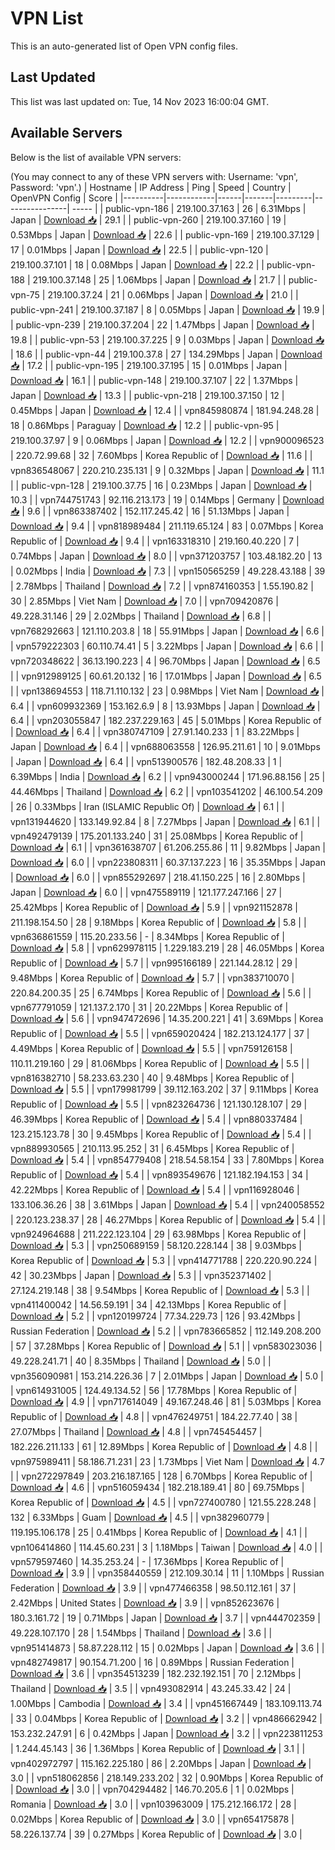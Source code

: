 # VPN List

This is an auto-generated list of Open VPN config files.

## Last Updated

This list was last updated on: Tue, 14 Nov 2023 16:00:04 GMT.

## Available Servers

Below is the list of available VPN servers:

(You may connect to any of these VPN servers with: Username: 'vpn', Password: 'vpn'.)
| Hostname | IP Address | Ping | Speed | Country | OpenVPN Config | Score |
|----------|------------|------|-------|---------|----------------| ----- |
| public-vpn-186 | 219.100.37.163 | 26 | 6.31Mbps | Japan | [Download 📥](./configs/server_0_JP.ovpn) | 29.1 |
| public-vpn-260 | 219.100.37.160 | 19 | 0.53Mbps | Japan | [Download 📥](./configs/server_1_JP.ovpn) | 22.6 |
| public-vpn-169 | 219.100.37.129 | 17 | 0.01Mbps | Japan | [Download 📥](./configs/server_2_JP.ovpn) | 22.5 |
| public-vpn-120 | 219.100.37.101 | 18 | 0.08Mbps | Japan | [Download 📥](./configs/server_3_JP.ovpn) | 22.2 |
| public-vpn-188 | 219.100.37.148 | 25 | 1.06Mbps | Japan | [Download 📥](./configs/server_4_JP.ovpn) | 21.7 |
| public-vpn-75 | 219.100.37.24 | 21 | 0.06Mbps | Japan | [Download 📥](./configs/server_5_JP.ovpn) | 21.0 |
| public-vpn-241 | 219.100.37.187 | 8 | 0.05Mbps | Japan | [Download 📥](./configs/server_6_JP.ovpn) | 19.9 |
| public-vpn-239 | 219.100.37.204 | 22 | 1.47Mbps | Japan | [Download 📥](./configs/server_7_JP.ovpn) | 19.8 |
| public-vpn-53 | 219.100.37.225 | 9 | 0.03Mbps | Japan | [Download 📥](./configs/server_8_JP.ovpn) | 18.6 |
| public-vpn-44 | 219.100.37.8 | 27 | 134.29Mbps | Japan | [Download 📥](./configs/server_9_JP.ovpn) | 17.2 |
| public-vpn-195 | 219.100.37.195 | 15 | 0.01Mbps | Japan | [Download 📥](./configs/server_10_JP.ovpn) | 16.1 |
| public-vpn-148 | 219.100.37.107 | 22 | 1.37Mbps | Japan | [Download 📥](./configs/server_11_JP.ovpn) | 13.3 |
| public-vpn-218 | 219.100.37.150 | 12 | 0.45Mbps | Japan | [Download 📥](./configs/server_12_JP.ovpn) | 12.4 |
| vpn845980874 | 181.94.248.28 | 18 | 0.86Mbps | Paraguay | [Download 📥](./configs/server_13_PY.ovpn) | 12.2 |
| public-vpn-95 | 219.100.37.97 | 9 | 0.06Mbps | Japan | [Download 📥](./configs/server_14_JP.ovpn) | 12.2 |
| vpn900096523 | 220.72.99.68 | 32 | 7.60Mbps | Korea Republic of | [Download 📥](./configs/server_15_KR.ovpn) | 11.6 |
| vpn836548067 | 220.210.235.131 | 9 | 0.32Mbps | Japan | [Download 📥](./configs/server_16_JP.ovpn) | 11.1 |
| public-vpn-128 | 219.100.37.75 | 16 | 0.23Mbps | Japan | [Download 📥](./configs/server_17_JP.ovpn) | 10.3 |
| vpn744751743 | 92.116.213.173 | 19 | 0.14Mbps | Germany | [Download 📥](./configs/server_18_DE.ovpn) | 9.6 |
| vpn863387402 | 152.117.245.42 | 16 | 51.13Mbps | Japan | [Download 📥](./configs/server_19_JP.ovpn) | 9.4 |
| vpn818989484 | 211.119.65.124 | 83 | 0.07Mbps | Korea Republic of | [Download 📥](./configs/server_20_KR.ovpn) | 9.4 |
| vpn163318310 | 219.160.40.220 | 7 | 0.74Mbps | Japan | [Download 📥](./configs/server_21_JP.ovpn) | 8.0 |
| vpn371203757 | 103.48.182.20 | 13 | 0.02Mbps | India | [Download 📥](./configs/server_22_IN.ovpn) | 7.3 |
| vpn150565259 | 49.228.43.188 | 39 | 2.78Mbps | Thailand | [Download 📥](./configs/server_23_TH.ovpn) | 7.2 |
| vpn874160353 | 1.55.190.82 | 30 | 2.85Mbps | Viet Nam | [Download 📥](./configs/server_24_VN.ovpn) | 7.0 |
| vpn709420876 | 49.228.31.146 | 29 | 2.02Mbps | Thailand | [Download 📥](./configs/server_25_TH.ovpn) | 6.8 |
| vpn768292663 | 121.110.203.8 | 18 | 55.91Mbps | Japan | [Download 📥](./configs/server_26_JP.ovpn) | 6.6 |
| vpn579222303 | 60.110.74.41 | 5 | 3.22Mbps | Japan | [Download 📥](./configs/server_27_JP.ovpn) | 6.6 |
| vpn720348622 | 36.13.190.223 | 4 | 96.70Mbps | Japan | [Download 📥](./configs/server_28_JP.ovpn) | 6.5 |
| vpn912989125 | 60.61.20.132 | 16 | 17.01Mbps | Japan | [Download 📥](./configs/server_29_JP.ovpn) | 6.5 |
| vpn138694553 | 118.71.110.132 | 23 | 0.98Mbps | Viet Nam | [Download 📥](./configs/server_30_VN.ovpn) | 6.4 |
| vpn609932369 | 153.162.6.9 | 8 | 13.93Mbps | Japan | [Download 📥](./configs/server_31_JP.ovpn) | 6.4 |
| vpn203055847 | 182.237.229.163 | 45 | 5.01Mbps | Korea Republic of | [Download 📥](./configs/server_32_KR.ovpn) | 6.4 |
| vpn380747109 | 27.91.140.233 | 1 | 83.22Mbps | Japan | [Download 📥](./configs/server_33_JP.ovpn) | 6.4 |
| vpn688063558 | 126.95.211.61 | 10 | 9.01Mbps | Japan | [Download 📥](./configs/server_34_JP.ovpn) | 6.4 |
| vpn513900576 | 182.48.208.33 | 1 | 6.39Mbps | India | [Download 📥](./configs/server_35_IN.ovpn) | 6.2 |
| vpn943000244 | 171.96.88.156 | 25 | 44.46Mbps | Thailand | [Download 📥](./configs/server_36_TH.ovpn) | 6.2 |
| vpn103541202 | 46.100.54.209 | 26 | 0.33Mbps | Iran (ISLAMIC Republic Of) | [Download 📥](./configs/server_37_IR.ovpn) | 6.1 |
| vpn131944620 | 133.149.92.84 | 8 | 7.27Mbps | Japan | [Download 📥](./configs/server_38_JP.ovpn) | 6.1 |
| vpn492479139 | 175.201.133.240 | 31 | 25.08Mbps | Korea Republic of | [Download 📥](./configs/server_39_KR.ovpn) | 6.1 |
| vpn361638707 | 61.206.255.86 | 11 | 9.82Mbps | Japan | [Download 📥](./configs/server_40_JP.ovpn) | 6.0 |
| vpn223808311 | 60.37.137.223 | 16 | 35.35Mbps | Japan | [Download 📥](./configs/server_41_JP.ovpn) | 6.0 |
| vpn855292697 | 218.41.150.225 | 16 | 2.80Mbps | Japan | [Download 📥](./configs/server_42_JP.ovpn) | 6.0 |
| vpn475589119 | 121.177.247.166 | 27 | 25.42Mbps | Korea Republic of | [Download 📥](./configs/server_43_KR.ovpn) | 5.9 |
| vpn921152878 | 211.198.154.50 | 28 | 9.18Mbps | Korea Republic of | [Download 📥](./configs/server_44_KR.ovpn) | 5.8 |
| vpn636861559 | 115.20.233.56 | - | 8.34Mbps | Korea Republic of | [Download 📥](./configs/server_45_KR.ovpn) | 5.8 |
| vpn629978115 | 1.229.183.219 | 28 | 46.05Mbps | Korea Republic of | [Download 📥](./configs/server_46_KR.ovpn) | 5.7 |
| vpn995166189 | 221.144.28.12 | 29 | 9.48Mbps | Korea Republic of | [Download 📥](./configs/server_47_KR.ovpn) | 5.7 |
| vpn383710070 | 220.84.200.35 | 25 | 6.74Mbps | Korea Republic of | [Download 📥](./configs/server_48_KR.ovpn) | 5.6 |
| vpn677791059 | 121.137.2.170 | 31 | 20.22Mbps | Korea Republic of | [Download 📥](./configs/server_49_KR.ovpn) | 5.6 |
| vpn947472696 | 14.35.200.221 | 41 | 3.69Mbps | Korea Republic of | [Download 📥](./configs/server_50_KR.ovpn) | 5.5 |
| vpn659020424 | 182.213.124.177 | 37 | 4.49Mbps | Korea Republic of | [Download 📥](./configs/server_51_KR.ovpn) | 5.5 |
| vpn759126158 | 110.11.219.160 | 29 | 81.06Mbps | Korea Republic of | [Download 📥](./configs/server_52_KR.ovpn) | 5.5 |
| vpn816382710 | 58.233.63.230 | 40 | 9.48Mbps | Korea Republic of | [Download 📥](./configs/server_53_KR.ovpn) | 5.5 |
| vpn179981799 | 39.112.163.202 | 37 | 9.11Mbps | Korea Republic of | [Download 📥](./configs/server_54_KR.ovpn) | 5.5 |
| vpn823264736 | 121.130.128.107 | 29 | 46.39Mbps | Korea Republic of | [Download 📥](./configs/server_55_KR.ovpn) | 5.4 |
| vpn880337484 | 123.215.123.78 | 30 | 9.45Mbps | Korea Republic of | [Download 📥](./configs/server_56_KR.ovpn) | 5.4 |
| vpn889930565 | 210.113.95.252 | 31 | 6.45Mbps | Korea Republic of | [Download 📥](./configs/server_57_KR.ovpn) | 5.4 |
| vpn854779408 | 218.54.58.154 | 33 | 7.80Mbps | Korea Republic of | [Download 📥](./configs/server_58_KR.ovpn) | 5.4 |
| vpn893549676 | 121.182.194.153 | 34 | 42.22Mbps | Korea Republic of | [Download 📥](./configs/server_59_KR.ovpn) | 5.4 |
| vpn116928046 | 133.106.36.26 | 38 | 3.61Mbps | Japan | [Download 📥](./configs/server_60_JP.ovpn) | 5.4 |
| vpn240058552 | 220.123.238.37 | 28 | 46.27Mbps | Korea Republic of | [Download 📥](./configs/server_61_KR.ovpn) | 5.4 |
| vpn924964688 | 211.222.123.104 | 29 | 63.98Mbps | Korea Republic of | [Download 📥](./configs/server_62_KR.ovpn) | 5.3 |
| vpn250689159 | 58.120.228.144 | 38 | 9.03Mbps | Korea Republic of | [Download 📥](./configs/server_63_KR.ovpn) | 5.3 |
| vpn414771788 | 220.220.90.224 | 42 | 30.23Mbps | Japan | [Download 📥](./configs/server_64_JP.ovpn) | 5.3 |
| vpn352371402 | 27.124.219.148 | 38 | 9.54Mbps | Korea Republic of | [Download 📥](./configs/server_65_KR.ovpn) | 5.3 |
| vpn411400042 | 14.56.59.191 | 34 | 42.13Mbps | Korea Republic of | [Download 📥](./configs/server_66_KR.ovpn) | 5.2 |
| vpn120199724 | 77.34.229.73 | 126 | 93.42Mbps | Russian Federation | [Download 📥](./configs/server_67_RU.ovpn) | 5.2 |
| vpn783665852 | 112.149.208.200 | 57 | 37.28Mbps | Korea Republic of | [Download 📥](./configs/server_68_KR.ovpn) | 5.1 |
| vpn583023036 | 49.228.241.71 | 40 | 8.35Mbps | Thailand | [Download 📥](./configs/server_69_TH.ovpn) | 5.0 |
| vpn356090981 | 153.214.226.36 | 7 | 2.01Mbps | Japan | [Download 📥](./configs/server_70_JP.ovpn) | 5.0 |
| vpn614931005 | 124.49.134.52 | 56 | 17.78Mbps | Korea Republic of | [Download 📥](./configs/server_71_KR.ovpn) | 4.9 |
| vpn717614049 | 49.167.248.46 | 81 | 5.03Mbps | Korea Republic of | [Download 📥](./configs/server_72_KR.ovpn) | 4.8 |
| vpn476249751 | 184.22.77.40 | 38 | 27.07Mbps | Thailand | [Download 📥](./configs/server_73_TH.ovpn) | 4.8 |
| vpn745454457 | 182.226.211.133 | 61 | 12.89Mbps | Korea Republic of | [Download 📥](./configs/server_74_KR.ovpn) | 4.8 |
| vpn975989411 | 58.186.71.231 | 23 | 1.73Mbps | Viet Nam | [Download 📥](./configs/server_75_VN.ovpn) | 4.7 |
| vpn272297849 | 203.216.187.165 | 128 | 6.70Mbps | Korea Republic of | [Download 📥](./configs/server_76_KR.ovpn) | 4.6 |
| vpn516059434 | 182.218.189.41 | 80 | 69.75Mbps | Korea Republic of | [Download 📥](./configs/server_77_KR.ovpn) | 4.5 |
| vpn727400780 | 121.55.228.248 | 132 | 6.33Mbps | Guam | [Download 📥](./configs/server_78_GU.ovpn) | 4.5 |
| vpn382960779 | 119.195.106.178 | 25 | 0.41Mbps | Korea Republic of | [Download 📥](./configs/server_79_KR.ovpn) | 4.1 |
| vpn106414860 | 114.45.60.231 | 3 | 1.18Mbps | Taiwan | [Download 📥](./configs/server_80_TW.ovpn) | 4.0 |
| vpn579597460 | 14.35.253.24 | - | 17.36Mbps | Korea Republic of | [Download 📥](./configs/server_81_KR.ovpn) | 3.9 |
| vpn358440559 | 212.109.30.14 | 11 | 1.10Mbps | Russian Federation | [Download 📥](./configs/server_82_RU.ovpn) | 3.9 |
| vpn477466358 | 98.50.112.161 | 37 | 2.42Mbps | United States | [Download 📥](./configs/server_83_US.ovpn) | 3.9 |
| vpn852623676 | 180.3.161.72 | 19 | 0.71Mbps | Japan | [Download 📥](./configs/server_84_JP.ovpn) | 3.7 |
| vpn444702359 | 49.228.107.170 | 28 | 1.54Mbps | Thailand | [Download 📥](./configs/server_85_TH.ovpn) | 3.6 |
| vpn951414873 | 58.87.228.112 | 15 | 0.02Mbps | Japan | [Download 📥](./configs/server_86_JP.ovpn) | 3.6 |
| vpn482749817 | 90.154.71.200 | 16 | 0.89Mbps | Russian Federation | [Download 📥](./configs/server_87_RU.ovpn) | 3.6 |
| vpn354513239 | 182.232.192.151 | 70 | 2.12Mbps | Thailand | [Download 📥](./configs/server_88_TH.ovpn) | 3.5 |
| vpn493082914 | 43.245.33.42 | 24 | 1.00Mbps | Cambodia | [Download 📥](./configs/server_89_KH.ovpn) | 3.4 |
| vpn451667449 | 183.109.113.74 | 33 | 0.04Mbps | Korea Republic of | [Download 📥](./configs/server_90_KR.ovpn) | 3.2 |
| vpn486662942 | 153.232.247.91 | 6 | 0.42Mbps | Japan | [Download 📥](./configs/server_91_JP.ovpn) | 3.2 |
| vpn223811253 | 1.244.45.143 | 36 | 1.36Mbps | Korea Republic of | [Download 📥](./configs/server_92_KR.ovpn) | 3.1 |
| vpn402972797 | 115.162.225.180 | 86 | 2.20Mbps | Japan | [Download 📥](./configs/server_93_JP.ovpn) | 3.0 |
| vpn518062856 | 218.149.233.202 | 32 | 0.90Mbps | Korea Republic of | [Download 📥](./configs/server_94_KR.ovpn) | 3.0 |
| vpn704294482 | 146.70.205.6 | 1 | 0.02Mbps | Romania | [Download 📥](./configs/server_95_RO.ovpn) | 3.0 |
| vpn103963009 | 175.212.166.172 | 28 | 0.02Mbps | Korea Republic of | [Download 📥](./configs/server_96_KR.ovpn) | 3.0 |
| vpn654175878 | 58.226.137.74 | 39 | 0.27Mbps | Korea Republic of | [Download 📥](./configs/server_97_KR.ovpn) | 3.0 |
